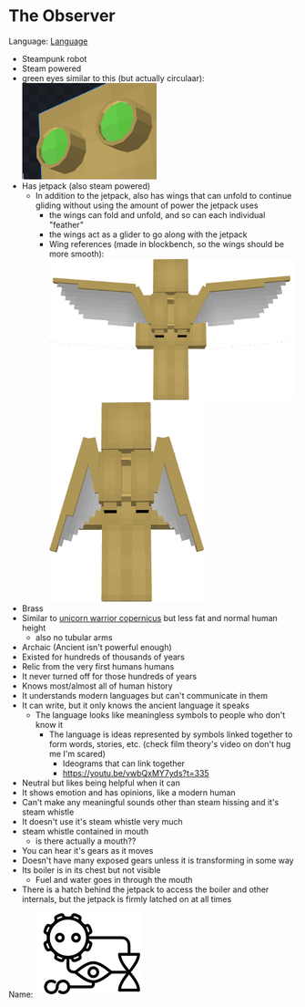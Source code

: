 # The Observer
Language: [Language](Language/Language.md)

* Steampunk robot
* Steam powered
* green eyes similar to this (but actually circulaar):![Images/eyes.png](Images/eyes.png)
* Has jetpack (also steam powered)
	* In addition to the jetpack, also has wings that can unfold to continue gliding without using the amount of power the jetpack uses
		* the wings can fold and unfold, and so can each individual "feather"
		* the wings act as a glider to go along with the jetpack
		* Wing references (made in blockbench, so the wings should be more smooth): ![WingsOpenBB.png](Images/WingsOpenBB.png)![WingsClosedBB.png](Images/WingsClosedBB.png)
* Brass
* Similar to [unicorn warrior copernicus](https://unicorn-warriors-eternal.fandom.com/wiki/Copernicus) but less fat and normal human height
	* also no tubular arms
* Archaic (Ancient isn't powerful enough)
* Existed for hundreds of thousands of years
* Relic from the very first humans humans
* It never turned off for those hundreds of years
* Knows most/almost all of human history
* It understands modern languages but can't communicate in them
* It can write, but it only knows the ancient language it speaks
	* The language looks like meaningless symbols to people who don't know it
		* The language is ideas represented by symbols linked together to form words, stories, etc. (check film theory's video on don't hug me I'm scared)
			* Ideograms that can link together
			* https://youtu.be/vwbQxMY7yds?t=335
* Neutral but likes being helpful when it can
* It shows emotion and has opinions, like a modern human
* Can't make any meaningful sounds other than steam hissing and it's steam whistle
* It doesn't use it's steam whistle very much
* steam whistle contained in mouth
	* is there actually a mouth??
* You can hear it's gears as it moves
* Doesn't have many exposed gears unless it is transforming in some way
* Its boiler is in its chest but not visible
	* Fuel and water goes in through the mouth
* There is a hatch behind the jetpack to access the boiler and other internals, but the jetpack is firmly latched on at all times


Name:
![the-observer.svg](Images/the-observer.svg)